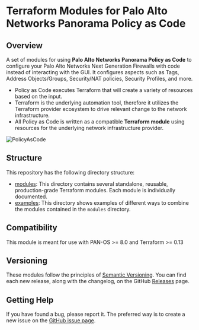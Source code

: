 # Terraform Modules for Palo Alto Networks Panorama Policy as Code

## Overview

A set of modules for using **Palo Alto Networks Panorama Policy as Code** to configure your Palo Alto Networks Next Generation Firewalls with code instead of interacting with the GUI. It configures aspects such as Tags, Address Objects/Groups, Security/NAT policies, Security Profiles, and more.
* Policy as Code executes Terraform that will create a variety of resources based on the input. 
* Terraform is the underlying automation tool, therefore it utilizes the Terraform provider ecosystem to drive relevant change to the network infrastructure.
* All Policy as Code is written as a compatible **Terraform module** using resources for the underlying network infrastructure provider.

![PolicyAsCode](https://i.imgur.com/hSWGYuL.png)

## Structure

This repository has the following directory structure:

* [modules](./modules): This directory contains several standalone, reusable, production-grade Terraform modules. Each module is individually documented.
* [examples](./examples): This directory shows examples of different ways to combine the modules contained in the
  `modules` directory.

## Compatibility

This module is meant for use with PAN-OS >= 8.0 and Terraform >= 0.13

## Versioning

These modules follow the principles of [Semantic Versioning](http://semver.org/). You can find each new release,
along with the changelog, on the GitHub [Releases](../../releases) page.

## Getting Help

If you have found a bug, please report it. The preferred way is to create a new issue on the [GitHub issue page](../../issues).
